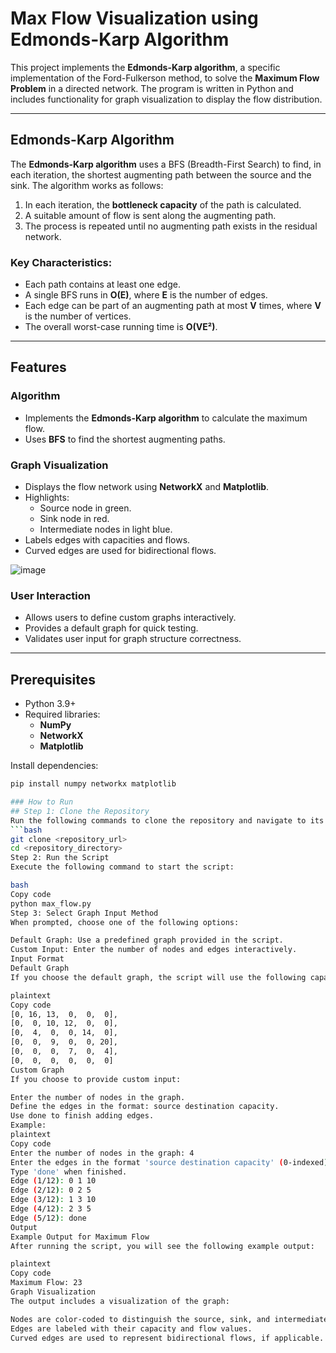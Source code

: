 # Max Flow Visualization using Edmonds-Karp Algorithm

This project implements the **Edmonds-Karp algorithm**, a specific implementation of the Ford-Fulkerson method, to solve the **Maximum Flow Problem** in a directed network. The program is written in Python and includes functionality for graph visualization to display the flow distribution.

---

## Edmonds-Karp Algorithm

The **Edmonds-Karp algorithm** uses a BFS (Breadth-First Search) to find, in each iteration, the shortest augmenting path between the source and the sink. The algorithm works as follows:
1. In each iteration, the **bottleneck capacity** of the path is calculated.
2. A suitable amount of flow is sent along the augmenting path.
3. The process is repeated until no augmenting path exists in the residual network.

### Key Characteristics:
- Each path contains at least one edge.
- A single BFS runs in **O(E)**, where **E** is the number of edges.
- Each edge can be part of an augmenting path at most **V** times, where **V** is the number of vertices.
- The overall worst-case running time is **O(VE²)**.

---

## Features

### Algorithm
- Implements the **Edmonds-Karp algorithm** to calculate the maximum flow.
- Uses **BFS** to find the shortest augmenting paths.

### Graph Visualization
- Displays the flow network using **NetworkX** and **Matplotlib**.
- Highlights:
  - Source node in green.
  - Sink node in red.
  - Intermediate nodes in light blue.
- Labels edges with capacities and flows.
- Curved edges are used for bidirectional flows.

![image](https://github.com/user-attachments/assets/6c8762e2-6c89-458c-969c-c9af3fe923eb)


### User Interaction
- Allows users to define custom graphs interactively.
- Provides a default graph for quick testing.
- Validates user input for graph structure correctness.

---

## Prerequisites

- Python 3.9+
- Required libraries:
  - **NumPy**
  - **NetworkX**
  - **Matplotlib**

Install dependencies:
```bash
pip install numpy networkx matplotlib

### How to Run
## Step 1: Clone the Repository
Run the following commands to clone the repository and navigate to its directory:
```bash
git clone <repository_url>
cd <repository_directory>
Step 2: Run the Script
Execute the following command to start the script:

bash
Copy code
python max_flow.py
Step 3: Select Graph Input Method
When prompted, choose one of the following options:

Default Graph: Use a predefined graph provided in the script.
Custom Input: Enter the number of nodes and edges interactively.
Input Format
Default Graph
If you choose the default graph, the script will use the following capacity matrix:

plaintext
Copy code
[0, 16, 13,  0,  0,  0],
[0,  0, 10, 12,  0,  0],
[0,  4,  0,  0, 14,  0],
[0,  0,  9,  0,  0, 20],
[0,  0,  0,  7,  0,  4],
[0,  0,  0,  0,  0,  0]
Custom Graph
If you choose to provide custom input:

Enter the number of nodes in the graph.
Define the edges in the format: source destination capacity.
Use done to finish adding edges.
Example:
plaintext
Copy code
Enter the number of nodes in the graph: 4
Enter the edges in the format 'source destination capacity' (0-indexed).
Type 'done' when finished.
Edge (1/12): 0 1 10
Edge (2/12): 0 2 5
Edge (3/12): 1 3 10
Edge (4/12): 2 3 5
Edge (5/12): done
Output
Example Output for Maximum Flow
After running the script, you will see the following example output:

plaintext
Copy code
Maximum Flow: 23
Graph Visualization
The output includes a visualization of the graph:

Nodes are color-coded to distinguish the source, sink, and intermediate nodes.
Edges are labeled with their capacity and flow values.
Curved edges are used to represent bidirectional flows, if applicable.
